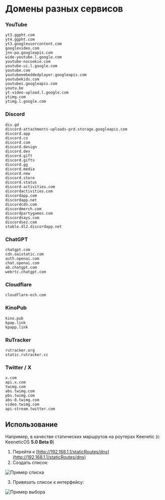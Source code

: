 # Домены разных сервисов

### YouTube
```
yt3.ggpht.com
yt4.ggpht.com
yt3.googleusercontent.com
googlevideo.com
jnn-pa.googleapis.com
wide-youtube.l.google.com
youtube-nocookie.com
youtube-ui.l.google.com
youtube.com
youtubeembeddedplayer.googleapis.com
youtubekids.com
youtubei.googleapis.com
youtu.be
yt-video-upload.l.google.com
ytimg.com
ytimg.l.google.com
```

### Discord
```
dis.gd
discord-attachments-uploads-prd.storage.googleapis.com
discord.app
discord.co
discord.com
discord.design
discord.dev
discord.gift
discord.gifts
discord.gg
discord.media
discord.new
discord.store
discord.status
discord-activities.com
discordactivities.com
discordapp.com
discordapp.net
discordcdn.com
discordmerch.com
discordpartygames.com
discordsays.com
discordsez.com
stable.dl2.discordapp.net
```

### ChatGPT
```
chatgpt.com
cdn.oaistatic.com
auth.openai.com
chat.openai.com
ab.chatgpt.com
webrtc.chatgpt.com
```

### Cloudflare
```
cloudflare-ech.com
```

### KinoPub
```
kino.pub
kpap.link
kpapp.link
```

### RuTracker
```
rutracker.org
static.rutracker.cc
```

### Twitter / X
```
x.com
api.x.com
twimg.com
abs.twimg.com
pbs.twimg.com
abs-0.twimg.com
video.twimg.com
api-stream.twitter.com
```

## Использование
Например, в качестве статических маршрутов на роутерах Keenetic (с KeeneticOS **5.0 Beta 0**)

1. Перейти к [http://192.168.1.1/staticRoutes/dns](http://192.168.1.1/staticRoutes/dns)
2. Создать список:

  ![Пример списка](https://github.com/user-attachments/assets/6851cc5c-707e-4629-965a-d3c0291385d0)

3. Привязать список к интерфейсу:

  ![Пример выбора](https://github.com/user-attachments/assets/3d1f93ea-fd39-48ed-aefb-df9535bbfddc)
